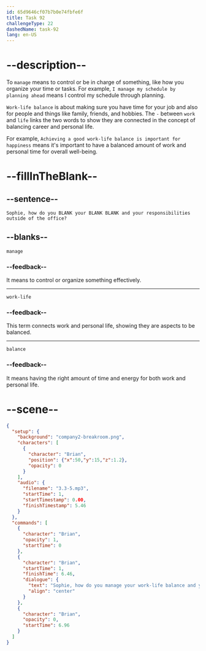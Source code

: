 ```yaml
---
id: 65d9646cf07b7b0e74fbfe6f
title: Task 92
challengeType: 22
dashedName: task-92
lang: en-US
---
```


<!-- (Audio) Brian: Sophie, how do you manage your work-life balance and your responsibilities outside of the office? -->

# --description--

To `manage` means to control or be in charge of something, like how you organize your time or tasks. For example, `I manage my schedule by planning ahead` means I control my schedule through planning.

`Work-life balance` is about making sure you have time for your job and also for people and things like family, friends, and hobbies. The `-` between `work` and `life` links the two words to show they are connected in the concept of balancing career and personal life.

For example, `Achieving a good work-life balance is important for happiness` means it's important to have a balanced amount of work and personal time for overall well-being.

# --fillInTheBlank--

## --sentence--

`Sophie, how do you BLANK your BLANK BLANK and your responsibilities outside of the office?`

## --blanks--

`manage`

### --feedback--

It means to control or organize something effectively.

---

`work-life`

### --feedback--

This term connects work and personal life, showing they are aspects to be balanced.

---

`balance`

### --feedback--

It means having the right amount of time and energy for both work and personal life.

# --scene--

```json
{
  "setup": {
    "background": "company2-breakroom.png",
    "characters": [
      {
        "character": "Brian",
        "position": {"x":50,"y":15,"z":1.2},
        "opacity": 0
      }
    ],
    "audio": {
      "filename": "3.3-5.mp3",
      "startTime": 1,
      "startTimestamp": 0.00,
      "finishTimestamp": 5.46
    }
  },
  "commands": [
    {
      "character": "Brian",
      "opacity": 1,
      "startTime": 0
    },
    {
      "character": "Brian",
      "startTime": 1,
      "finishTime": 6.46,
      "dialogue": {
        "text": "Sophie, how do you manage your work-life balance and your responsibilities outside of the office?",
        "align": "center"
      }
    },
    {
      "character": "Brian",
      "opacity": 0,
      "startTime": 6.96
    }
  ]
}
```
